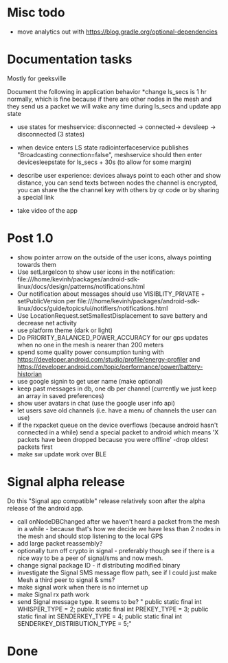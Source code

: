 # Misc todo

* move analytics out with https://blog.gradle.org/optional-dependencies

# Documentation tasks

Mostly for geeksville 

Document the following in application behavior
*change ls_secs is 1 hr normally, which is fine because if there are other nodes in the mesh and they send us a packet we will wake any time during ls_secs and update app state
* use states for meshservice: disconnected -> connected-> devsleep -> disconnected (3 states)
* when device enters LS state radiointerfaceservice publishes "Broadcasting connection=false", meshservice should then enter devicesleepstate for ls_secs + 30s (to allow for some margin)

* describe user experience: devices always point to each other and show distance, you can send texts between nodes
the channel is encrypted, you can share the the channel key with others by qr code or by sharing a special link

* take video of the app

# Post 1.0

* show pointer arrow on the outside of the user icons, always pointing towards them
* Use setLargeIcon to show user icons in the notification: file:///home/kevinh/packages/android-sdk-linux/docs/design/patterns/notifications.html
* Our notification about messages should use VISIBLITY_PRIVATE + setPublicVersion per file:///home/kevinh/packages/android-sdk-linux/docs/guide/topics/ui/notifiers/notifications.html
* Use LocationRequest.setSmallestDisplacement to save battery and decrease net activity
* use platform theme (dark or light)
* Do PRIORITY_BALANCED_POWER_ACCURACY for our gps updates when no one in the mesh is nearer than 200 meters
* spend some quality power consumption tuning with https://developer.android.com/studio/profile/energy-profiler and https://developer.android.com/topic/performance/power/battery-historian
* use google signin to get user name (make optional)
* keep past messages in db, one db per channel (currently we just keep an array in saved preferences)
* show user avatars in chat (use the google user info api)
* let users save old channels (i.e. have a menu of channels the user can use)
* if the rxpacket queue on the device overflows (because android hasn't connected in a while) send a special packet to android which means 'X packets have been dropped because you were offline' -drop oldest packets first
* make sw update work over BLE

# Signal alpha release
Do this "Signal app compatible" release relatively soon after the alpha release of the android app.

* call onNodeDBChanged after we haven't heard a packet from the mesh in a while - because that's how we decide we have less than 2 nodes in the mesh and should stop listening to the local GPS
* add large packet reassembly?
* optionally turn off crypto in signal - preferably though see if there is a nice way to be a peer of signal/sms and now mesh.
* change signal package ID - if distributing modified binary
* investigate the Signal SMS message flow path, see if I could just make Mesh a third peer to signal & sms?
* make signal work when there is no internet up
* make Signal rx path work
* send Signal message type.  It seems to be? "  public static final int WHISPER_TYPE                = 2;
  public static final int PREKEY_TYPE                 = 3;
  public static final int SENDERKEY_TYPE              = 4;
  public static final int SENDERKEY_DISTRIBUTION_TYPE = 5;"
  
# Done

